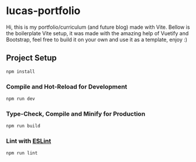 # lucas-portfolio

Hi, this is my portfolio/curriculum (and future blog) made with Vite. Bellow is the boilerplate Vite setup, it was made with the amazing help of Vuetify and Bootstrap, feel free to build it on your own and use it as a template, enjoy :)

## Project Setup

```sh
npm install
```

### Compile and Hot-Reload for Development

```sh
npm run dev
```

### Type-Check, Compile and Minify for Production

```sh
npm run build
```

### Lint with [ESLint](https://eslint.org/)

```sh
npm run lint
```
